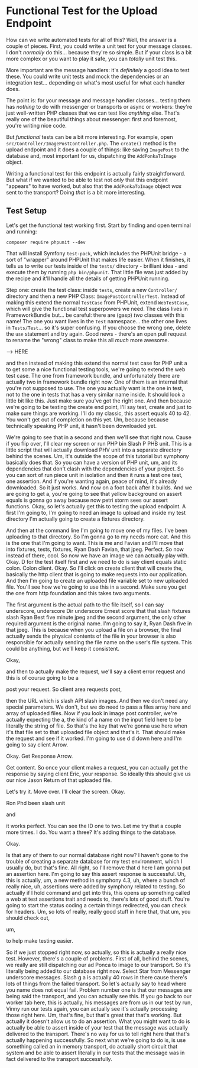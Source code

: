 # Functional Test for the Upload Endpoint

How can we write automated tests for all of this? Well, the answer is a couple
of pieces. First, you could write a unit test for your message classes. I don't
*normally* do this... because they're so simple. But if your class is a bit more
complex or you want to play it safe, you can *totally* unit test this.

More important are the message handlers: it's *definitely* a good idea to test
these. You could write unit tests and mock the dependencies or an integration
test... depending on what's most useful for what each handler does.

The point is: for your message and message handler classes... testing them has
*nothing* to do with messenger or transports or async or workers: they're just
well-written PHP classes that we can test like *anything* else. That's really one
of the beautiful things about messenger: first and foremost, you're writing nice
code.

But *functional* tests can be a bit more interesting. For example, open
`src/Controller/ImagePostController.php`. The `create()` method is the upload
endpoint and it does a couple of things: like saving `ImagePost` to the database
and, most important for us, dispatching the `AddPonkaToImage` object.

Writing a functional test for this endpoint is actually fairly straightforward.
But what if we wanted to be able to test not *only* that this endpoint "appears"
to have worked, but also that the `AddPonkaToImage` object *was* sent to the
transport? Doing *that* is a bit more interesting.

## Test Setup

Let's get the functional test working first. Start by finding and open terminal
and running:

```terminal
composer require phpunit --dev
```

That will install Symfony `test-pack`, which includes the PHPUnit bridge - a sort
of "wrapper" around PHPUnit that makes life easier. When it finishes, it tells
us to write our tests inside of the `tests/` directory - brilliant idea - and
execute them by running `php bin/phpunit`. That little file was just added by
the recipe and it'll handle all the details of getting PHPUnit running.

Step one: create the test class: inside `tests`, create a new `Controller/` directory
and then a new PHP Class: `ImagePostControllerTest`. Instead of making this extend
the normal `TestCase` from PHPUnit, extend `WebTestCase`, which will give the
functional test superpowers we need. The class lives in FrameworkBundle but...
be careful: there are (gasp) *two* classes with this name! The one you want lives
in the `Test` namespace... the other one lives in `Tests/Test`... so it's super
confusing. If you choose the wrong one, delete the `use` statement and try again.
Good news - there's an open pull request to rename the "wrong" class to make this
all *much* more awesome.

--> HERE

and then instead of making this extend the normal test case for PHP unit a to get
some a nice functional testing tools, we're going to extend the web test case. The
one from framework bundle, and unfortunately there are actually two in framework
bundle right now. One of them is an internal that you're not supposed to use. The one
you actually want is the one in test, not to the one in tests that has a very similar
name inside. It should look a little bit like this. Just make sure you've got the
right one. And then because we're going to be testing the create end point, I'll say
test, create and just to make sure things are working. I'll do my classic, this
assert equals 40 to 42. You won't get out of completion on this yet. Um, because
because technically speaking PHP unit, it hasn't been downloaded yet.

We're going to see that in a second and then we'll see that right now. Cause if you
flip over, I'll clear my screen or run PHP bin Slash P PHB unit. This is a little
script that will actually download PHV unit into a separate directory behind the
scenes. Um, it's outside the scope of this tutorial but symphony basically does that.
So you can have a version of PHP unit, um, and its dependencies that don't clash with
the dependencies of your project. So you can sort of run piece unit in isolation and
then it runs a test one test, one assertion. And if you're wanting again, peace of
mind, it's already downloaded. So it just works. And now on a foot back after it
builds. And we are going to get a, you're going to see that yellow background on
assert equals is gonna go away because now petri storm sees our assert functions.
Okay, so let's actually get this to testing the upload endpoint. A first I'm going
to, I'm going to need an image to upload and inside my test directory I'm actually
going to create a fixtures directory.

And then at the command line I'm going to move one of my files. I've been uploading
to that directory. So I'm gonna go to my needs more cat. And this is the one that I'm
going to want. This is me and Favian and I'll move that into fixtures, tests,
fixtures, Ryan Dash Favian, that jpeg. Perfect. So now instead of there, cool. So now
we have an image we can actually play with. Okay. D for the test itself first and we
need to do is say client equals static colon. Colon client. Okay. So I'll click on
create client that will create the, basically the http client that is going to make
requests into our application. And then I'm going to create an uploaded file variable
set to new uploaded file. You'll see how we're going to use this in a second. Make
sure you get the one from http foundation and this takes two arguments.

The first argument is the actual path to the file itself, so I can say underscore,
underscore Dir underscore Ernest score that that slash fixtures slash Ryan Best five
minute jpeg and the second argument, the only other required argument is the original
name. I'm going to say it, Ryan Dash five in that jpeg. This is because when you
upload a file on a browser, the final actually sends the physical contents of the
file in your browser is also responsible for actually sending the file name on the
user's file system. This could be anything, but we'll keep it consistent.

Okay,

and then to actually make the request, we'll say a client error request and this is
of course going to be a

post your request. So client area requests post,

then the URL which is slash API slash images. And then we don't need any special
parameters. We don't, but we do need to pass a files array here and array of uploaded
files. Now if you look in image post controller, we're actually expecting the a, the
kind of a name on the input field here to be literally the string of file. So that's
the key that we're gonna use here when it's that file set to that uploaded file
object and that's it. That should make the request and see if it worked. I'm going to
use d d down here and I'm going to say client Arrow.

Okay. Get Response Arrow.

Get content. So once your client makes a request, you can actually get the response
by saying client Eric, your response. So ideally this should give us our nice Jason
Return of that uploaded file.

Let's try it. Move over. I'll clear the screen. Okay.

Ron Phd been slash unit

and

it works perfect. You can see the ID one to two. Let me try that a couple more times.
I do. You want a three? It's adding things to the database.

Okay.

Is that any of them to our normal database right now? I haven't gone to the trouble
of creating a separate database for my test environment, which I usually do, but
that's fine. All right, so I'll remove that d here I am gonna put an assertion here.
I'm going to say this assert response is successful. Uh, this is actually, um, a new
method in symphony 4.3, uh, where a bunch of really nice, uh, assertions were added
by symphony related to testing. So actually if I hold command and get into this, this
opens up something called a web at test assertions trait and needs to, there's lots
of good stuff. You're going to start the status coding a certain things redirected,
you can check for headers. Um, so lots of really, really good stuff in here that,
that um, you should check out,

um,

to help make testing easier.

So if we just stopped right now, so actually, so this is actually a really nice test.
However, there's a couple of problems. First of all, behind the scenes, we really are
still dispatching our ad Ponca to image to our transport. So it's literally being
added to our database right now. Select Star from Messenger underscore messages.
Slash g a is actually 40 rows in there cause there's lots of things from the failed
transport. So let's actually say to head where you name does not equal fail. Problem
number one is that our messages are being said the transport, and you can actually
see this. If you go back to our worker tab here, this is actually, his messages are
from us in our test by run, Vinny run our tests again, you can actually see it's
actually processing those right here. Um, that's fine, but that's great that that's
working. But actually it doesn't allow us to do an assertion. What you might want to
do is actually be able to assert inside of your test that the message was actually
delivered to the transport. There's no way for us to tell right here that that's
actually happening successfully. So next what we're going to do is, is use something
called an in memory transport, do actually short circuit that system and be able to
assert literally in our tests that the message was in fact delivered to the transport
successfully.
